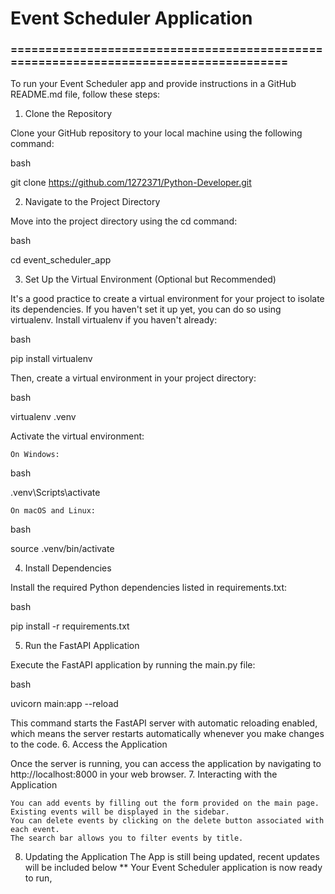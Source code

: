 # Event Scheduler Application

### =====================================================================================

To run your Event Scheduler app and provide instructions in a GitHub README.md file, follow these steps:

1. Clone the Repository

Clone your GitHub repository to your local machine using the following command:

bash

git clone https://github.com/1272371/Python-Developer.git

2. Navigate to the Project Directory

Move into the project directory using the cd command:

bash

cd event_scheduler_app

3. Set Up the Virtual Environment (Optional but Recommended)

It's a good practice to create a virtual environment for your project to isolate its dependencies. If you haven't set it up yet, you can do so using virtualenv. Install virtualenv if you haven't already:

bash

pip install virtualenv

Then, create a virtual environment in your project directory:

bash

virtualenv .venv

Activate the virtual environment:

    On Windows:

bash

.venv\Scripts\activate

    On macOS and Linux:

bash

source .venv/bin/activate

4. Install Dependencies

Install the required Python dependencies listed in requirements.txt:

bash

pip install -r requirements.txt

5. Run the FastAPI Application

Execute the FastAPI application by running the main.py file:

bash

uvicorn main:app --reload

This command starts the FastAPI server with automatic reloading enabled, which means the server restarts automatically whenever you make changes to the code. 6. Access the Application

Once the server is running, you can access the application by navigating to http://localhost:8000 in your web browser. 7. Interacting with the Application

    You can add events by filling out the form provided on the main page.
    Existing events will be displayed in the sidebar.
    You can delete events by clicking on the delete button associated with each event.
    The search bar allows you to filter events by title.

8. Updating the Application
   The App is still being updated, recent updates will be included below
   \*\*
   Your Event Scheduler application is now ready to run,
